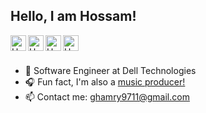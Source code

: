 ## Hello, I am Hossam!


<a href="https://linkedin.com/in/hossam-elghamry-035180164">
  <img align="left" alt="Hossam's Linkdein" width="25px" src="https://cdn.jsdelivr.net/npm/simple-icons@v3/icons/linkedin.svg" color="grey"/>
</a>
<a href="https://instagram.com/flarizemusic/">
  <img align="left" alt="Hossam's Instagram" width="25px" src="https://cdn.jsdelivr.net/npm/simple-icons@v3/icons/instagram.svg" color="grey" />
</a>
<a href="https://open.spotify.com/artist/5VYUbhKpehcGwceLDeb1WU?si=LbsfnI7gQbW7P0_8cnlqxA">
  <img align="left" alt="Hossam's Spotify" width="25px" src="https://cdn.jsdelivr.net/npm/simple-icons@v3/icons/spotify.svg" color="grey" />
</a>
<a href="https://www.youtube.com/channel/UCZ8rNhEA2ei2IgouQoUQO7A">
  <img align="left" alt="Hossam's YouTube" width="25px" src="https://cdn.jsdelivr.net/npm/simple-icons@v3/icons/youtube.svg" color="grey" />
</a>

<br/>
<br/>

- 🔭 Software Engineer at Dell Technologies
- 🎧 Fun fact, I'm also a [music producer!](https://open.spotify.com/artist/5VYUbhKpehcGwceLDeb1WU)
- 📫 Contact me: ghamry9711@gmail.com

